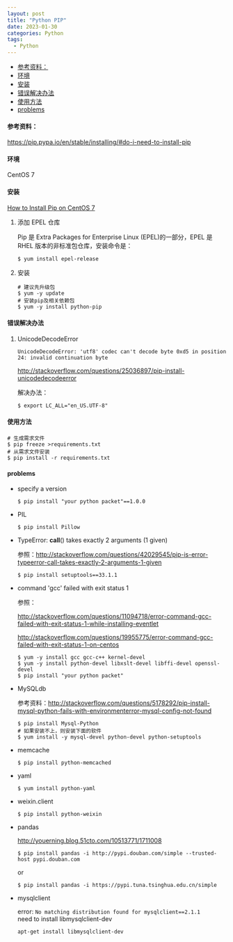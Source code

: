 ```yaml
---
layout: post
title: "Python PIP"
date: 2023-01-30
categories: Python
tags:
  - Python
---
```


- [参考资料：](#参考资料)
- [环境](#环境)
- [安装](#安装)
- [错误解决办法](#错误解决办法)
- [使用方法](#使用方法)
- [problems](#problems)

#### 参考资料：

<https://pip.pypa.io/en/stable/installing/#do-i-need-to-install-pip>

#### 环境

CentOS 7

#### 安装

[How to Install Pip on CentOS 7](https://www.liquidweb.com/kb/how-to-install-pip-on-centos-7/)

1. 添加 EPEL 仓库

   Pip 是 Extra Packages for Enterprise Linux (EPEL)的一部分，EPEL 是 RHEL 版本的非标准包仓库，安装命令是：

   ```shell
   $ yum install epel-release
   ```

2. 安装

   ```shell
   # 建议先升级包
   $ yum -y update
   # 安装pip及相关依赖包
   $ yum -y install python-pip
   ```

#### 错误解决办法

1. UnicodeDecodeError

   ```shell
   UnicodeDecodeError: 'utf8' codec can't decode byte 0xd5 in position 24: invalid continuation byte
   ```

   <http://stackoverflow.com/questions/25036897/pip-install-unicodedecodeerror>

   解决办法：

   ```shell
   $ export LC_ALL="en_US.UTF-8"
   ```

#### 使用方法

```shell
# 生成需求文件
$ pip freeze >requirements.txt
# 从需求文件安装
$ pip install -r requirements.txt
```

#### problems

- specify a version

  ```shell
  $ pip install "your python packet"==1.0.0
  ```

- PIL

  ```shell
  $ pip install Pillow
  ```

- TypeError: **call**() takes exactly 2 arguments (1 given)

  参照：<http://stackoverflow.com/questions/42029545/pip-is-error-typeerror-call-takes-exactly-2-arguments-1-given>

  ```shell
  $ pip install setuptools==33.1.1
  ```

- command 'gcc' failed with exit status 1

  参照：

  <http://stackoverflow.com/questions/11094718/error-command-gcc-failed-with-exit-status-1-while-installing-eventlet>

  <http://stackoverflow.com/questions/19955775/error-command-gcc-failed-with-exit-status-1-on-centos>

  ```shell
  $ yum -y install gcc gcc-c++ kernel-devel
  $ yum -y install python-devel libxslt-devel libffi-devel openssl-devel
  $ pip install "your python packet"
  ```

- MySQLdb

  参考资料：<http://stackoverflow.com/questions/5178292/pip-install-mysql-python-fails-with-environmenterror-mysql-config-not-found>

  ```shell
  $ pip install Mysql-Python
  # 如果安装不上，则安装下面的软件
  $ yum install -y mysql-devel python-devel python-setuptools
  ```

- memcache

  ```shell
  $ pip install python-memcached
  ```

- yaml

  ```shell
  $ yum install python-yaml
  ```

- weixin.client

  ```shell
  $ pip install python-weixin
  ```

- pandas

  <http://youerning.blog.51cto.com/10513771/1711008>

  ```shell
  $ pip install pandas -i http://pypi.douban.com/simple --trusted-host pypi.douban.com
  ```

  or

  ```shell
  $ pip install pandas -i https://pypi.tuna.tsinghua.edu.cn/simple
  ```

- mysqlclient

  error: `No matching distribution found for mysqlclient==2.1.1`  
  need to install libmysqlclient-dev

  ```bash
  apt-get install libmysqlclient-dev
  ```

